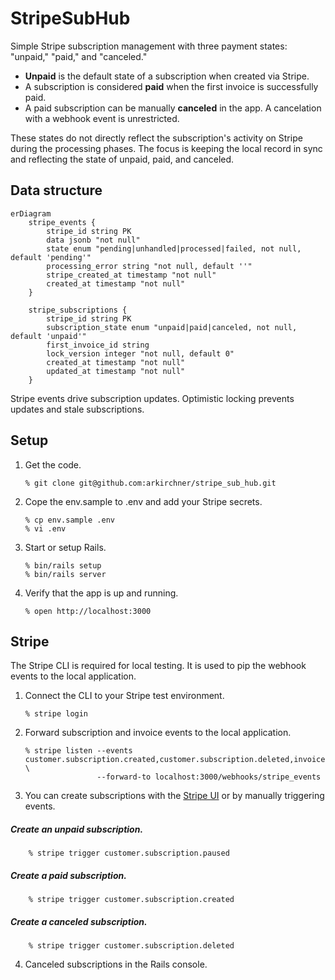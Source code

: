 # StripeSubHub

Simple Stripe subscription management with three payment states: "unpaid," "paid," and "canceled."
- **Unpaid** is the default state of a subscription when created via Stripe.
- A subscription is considered **paid** when the first invoice is successfully paid.
- A paid subscription can be manually **canceled** in the app. A cancelation with a webhook event is unrestricted.

These states do not directly reflect the subscription's activity on Stripe during the processing phases. The focus is keeping the local record in sync and reflecting the state of unpaid, paid, and canceled.

## Data structure

```mermaid
erDiagram
    stripe_events {
        stripe_id string PK
        data jsonb "not null"
        state enum "pending|unhandled|processed|failed, not null, default 'pending'"
        processing_error string "not null, default ''"
        stripe_created_at timestamp "not null"
        created_at timestamp "not null"
    }

    stripe_subscriptions {
        stripe_id string PK
        subscription_state enum "unpaid|paid|canceled, not null, default 'unpaid'"
        first_invoice_id string
        lock_version integer "not null, default 0"
        created_at timestamp "not null"
        updated_at timestamp "not null"
    }
```

Stripe events drive subscription updates. Optimistic locking prevents updates and stale subscriptions. 

## Setup

1.  Get the code.

        % git clone git@github.com:arkirchner/stripe_sub_hub.git

2.  Cope the env.sample to .env and add your Stripe secrets.

        % cp env.sample .env
        % vi .env

3.  Start or setup Rails.

        % bin/rails setup
        % bin/rails server

4.  Verify that the app is up and running.

        % open http://localhost:3000

## Stripe

The Stripe CLI is required for local testing. It is used to pip the webhook 
events to the local application.


1.  Connect the CLI to your Stripe test environment.

        % stripe login

2.  Forward subscription and invoice events to the local application. 

        % stripe listen --events customer.subscription.created,customer.subscription.deleted,invoice.paid \
                        --forward-to localhost:3000/webhooks/stripe_events

3.  You can create subscriptions with the [Stripe UI](https://dashboard.stripe.com/test/billing) or by manually triggering events.


##### Create an unpaid subscription.

        % stripe trigger customer.subscription.paused

##### Create a paid subscription.

        % stripe trigger customer.subscription.created

##### Create a canceled subscription.

        % stripe trigger customer.subscription.deleted

4.  Canceled subscriptions in the Rails console.

